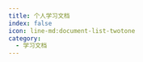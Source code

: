 ```yaml
---
title: 个人学习文档
index: false
icon: line-md:document-list-twotone
category:
  - 学习文档
---
```


<Catalog />
